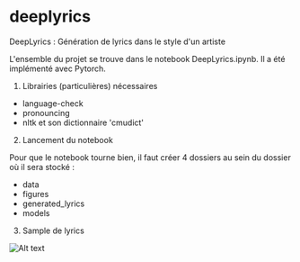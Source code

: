 # deeplyrics

DeepLyrics : Génération de lyrics dans le style d'un artiste

L'ensemble du projet se trouve dans le notebook DeepLyrics.ipynb. 
Il a été implémenté avec Pytorch.

1. Librairies (particulières) nécessaires

- language-check
- pronouncing
- nltk et son dictionnaire 'cmudict'


2. Lancement du notebook

Pour que le notebook tourne bien, il faut créer 4 dossiers au sein du dossier où il sera stocké :
- data
- figures
- generated_lyrics
- models

3. Sample de lyrics

![Alt text](data/generated_lyrics/sample_the_beatles_epoch35.jpg?raw=true "Title")
